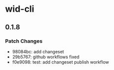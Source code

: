 # wid-cli

## 0.1.8

### Patch Changes

- 98084bc: add changeset
- 29b5767: github workflows fixed
- f0e9098: test: add changeset publish workflow

